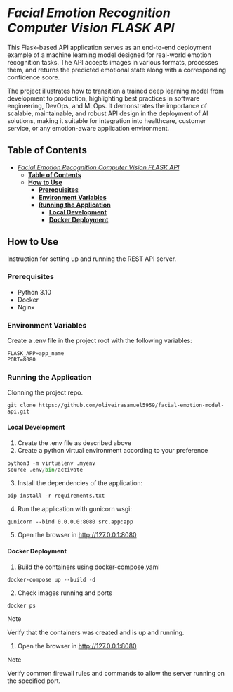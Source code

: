 # *Facial Emotion Recognition Computer Vision FLASK API*

This Flask-based API application serves as an end-to-end deployment example of a machine learning model designed for real-world emotion recognition tasks. The API accepts images in various formats, processes them, and returns the predicted emotional state along with a corresponding confidence score.

The project illustrates how to transition a trained deep learning model from development to production, highlighting best practices in software engineering, DevOps, and MLOps. It demonstrates the importance of scalable, maintainable, and robust API design in the deployment of AI solutions, making it suitable for integration into healthcare, customer service, or any emotion-aware application environment.

## **Table of Contents**
- [*Facial Emotion Recognition Computer Vision FLASK API*](#facial-emotion-recognition-computer-vision-flask-api)
  - [**Table of Contents**](#table-of-contents)
  - [**How to Use**](#how-to-use)
    - [**Prerequisites**](#prerequisites)
    - [**Environment Variables**](#environment-variables)
    - [**Running the Application**](#running-the-application)
      - [**Local Development**](#local-development)
      - [**Docker Deployment**](#docker-deployment)
  

## **How to Use**
Instruction for setting up and running the REST API server.

### **Prerequisites**

- Python 3.10
- Docker
- Nginx

### **Environment Variables**
Create a .env file in the project root with the following variables:

````
FLASK_APP=app_name
PORT=8080
````

### **Running the Application**
Clonning the project repo.
````
git clone https://github.com/oliveirasamuel5959/facial-emotion-model-api.git
````

#### **Local Development**
1. Create the .env file as described above
2. Create a python virtual environment according to your preference
````python
python3 -m virtualenv .myenv
source .env/bin/activate
````
3. Install the dependencies of the application:
````
pip install -r requirements.txt
````
4. Run the application with gunicorn wsgi:
````
gunicorn --bind 0.0.0.0:8080 src.app:app
````
5. Open the browser in http://127.0.0.1:8080

#### **Docker Deployment**
1. Build the containers using docker-compose.yaml
````
docker-compose up --build -d
````
2. Check images running and ports
````
docker ps
````
> [!NOTE]  
> Verify that the containers was created and is up and running.

1. Open the browser in http://127.0.0.1:8080
> [!NOTE]  
> Verify common firewall rules and commands to allow the server running on the specified port.
